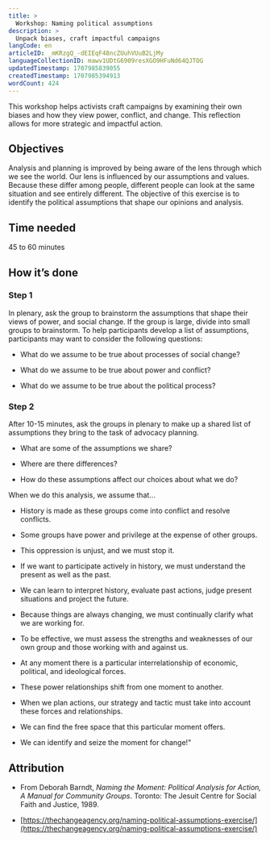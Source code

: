 ```yaml
---
title: >
  Workshop: Naming political assumptions
description: >
  Unpack biases, craft impactful campaigns
langCode: en
articleID: _mKRzgQ_-dEIEqF48ncZUuhVUuB2LjMy
languageCollectionID: mawv1UDtG6909resXGO9HFuNd64QJTOG
updatedTimestamp: 1707985839055
createdTimestamp: 1707985394913
wordCount: 424
---
```


This workshop helps activists craft campaigns by examining their own biases and how they view power, conflict, and change. This reflection allows for more strategic and impactful action.

## **Objectives**

Analysis and planning is improved by being aware of the lens through which we see the world. Our lens is influenced by our assumptions and values. Because these differ among people, different people can look at the same situation and see entirely different. The objective of this exercise is to identify the political assumptions that shape our opinions and analysis.

## **Time needed**

45 to 60 minutes

## **How it’s done**

### **Step 1**

In plenary, ask the group to brainstorm the assumptions that shape their views of power, and social change. If the group is large, divide into small groups to brainstorm. To help participants develop a list of assumptions, participants may want to consider the following questions:

-   What do we assume to be true about processes of social change?
    
-   What do we assume to be true about power and conflict?
    
-   What do we assume to be true about the political process?
    

### **Step 2**

After 10-15 minutes, ask the groups in plenary to make up a shared list of assumptions they bring to the task of advocacy planning.

-   What are some of the assumptions we share?
    
-   Where are there differences?
    
-   How do these assumptions affect our choices about what we do?
    

When we do this analysis, we assume that...

-   History is made as these groups come into conflict and resolve conflicts.
    
-   Some groups have power and privilege at the expense of other groups.
    
-   This oppression is unjust, and we must stop it.
    
-   If we want to participate actively in history, we must understand the present as well as the past.
    
-   We can learn to interpret history, evaluate past actions, judge present situations and project the future.
    
-   Because things are always changing, we must continually clarify what we are working for.
    
-   To be effective, we must assess the strengths and weaknesses of our own group and those working with and against us.
    
-   At any moment there is a particular interrelationship of economic, political, and ideological forces.
    
-   These power relationships shift from one moment to another.
    
-   When we plan actions, our strategy and tactic must take into account these forces and relationships.
    
-   We can find the free space that this particular moment offers.
    
-   We can identify and seize the moment for change!"
    

## **Attribution**

-   From Deborah Barndt, _Naming the Moment: Political Analysis for Action, A Manual for Community Groups_. Toronto: The Jesuit Centre for Social Faith and Justice, 1989.
    
-   [https://thechangeagency.org/naming-political-assumptions-exercise/](https://thechangeagency.org/naming-political-assumptions-exercise/)